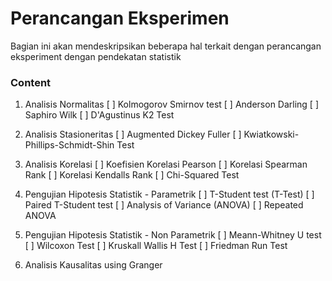 # Perancangan Eksperimen
Bagian ini akan mendeskripsikan beberapa hal terkait dengan perancangan eksperiment dengan pendekatan statistik

### Content
1. Analisis Normalitas
[ ] Kolmogorov Smirnov test
[ ] Anderson Darling
[ ] Saphiro Wilk
[ ] D'Agustinus K2 Test

2. Analisis Stasioneritas
[ ] Augmented Dickey Fuller
[ ] Kwiatkowski-Phillips-Schmidt-Shin Test

3. Analisis Korelasi
[ ] Koefisien Korelasi Pearson
[ ] Korelasi Spearman Rank
[ ] Korelasi Kendalls Rank
[ ] Chi-Squared Test

4. Pengujian Hipotesis Statistik - Parametrik
[ ] T-Student test (T-Test)
[ ] Paired T-Student test
[ ] Analysis of Variance (ANOVA)
[ ] Repeated ANOVA

5. Pengujian Hipotesis Statistik - Non Parametrik
[ ] Meann-Whitney U test
[ ] Wilcoxon Test
[ ] Kruskall Wallis H Test
[ ] Friedman Run Test

6. Analisis Kausalitas using Granger

